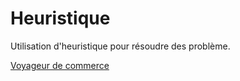 # Heuristique

Utilisation d'heuristique pour résoudre des problème.

[Voyageur de commerce](VoyageurDeCommerce/README.md)

